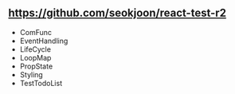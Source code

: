 ## https://github.com/seokjoon/react-test-r2
* ComFunc
* EventHandling
* LifeCycle
* LoopMap
* PropState
* Styling
* TestTodoList